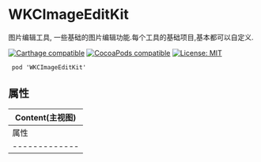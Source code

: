 # WKCImageEditKit

图片编辑工具, 一些基础的图片编辑功能.每个工具的基础项目,基本都可以自定义.

[![Carthage compatible](https://img.shields.io/badge/Carthage-compatible-4BC51D.svg?style=flat)](https://github.com/Carthage/Carthage#adding-frameworks-to-an-application) [![CocoaPods compatible](https://img.shields.io/cocoapods/v/WKCImageEditKit.svg?style=flat)](https://cocoapods.org/pods/WKCImageEditKit) [![License: MIT](https://img.shields.io/cocoapods/l/WKCImageEditKit.svg?style=flat)](http://opensource.org/licenses/MIT)

` pod 'WKCImageEditKit'`

## 属性

Content(主视图) |
----------------------------------------------------------------------------------------- | 
属性 | 类型 | 含义 |
------------- | ------------- | -------------


